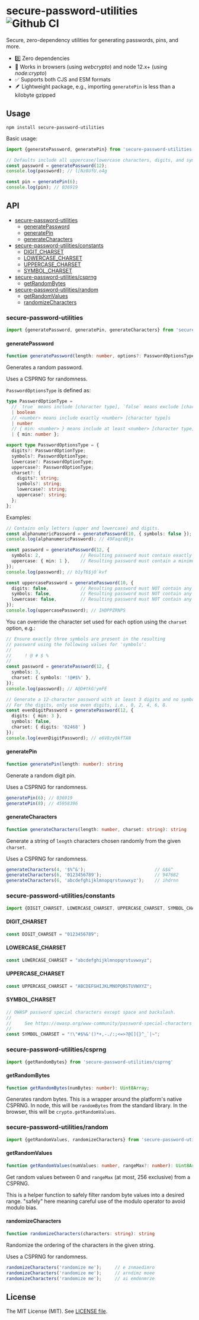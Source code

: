 # secure-password-utilities ![Github CI](https://github.com/benjreinhart/secure-password-utilities/workflows/Github%20CI/badge.svg)

Secure, zero-dependency utilities for generating passwords, pins, and more.

* 0️⃣ Zero dependencies
* 💯 Works in browsers (using _webcrypto_) and node 12.x+ (using _node:crypto_)
* ✅ Supports both CJS and ESM formats
* 🪶 Lightweight package, e.g., importing `generatePin` is less than a kilobyte gzipped

## Usage

```
npm install secure-password-utilities
```

Basic usage:

```ts
import {generatePassword, generatePin} from 'secure-password-utilities';

// Defaults include all uppercase/lowercase characters, digits, and symbols.
const password = generatePassword(12);
console.log(password); // l[Nz8UfU.o4g

const pin = generatePin(6);
console.log(pin); // 036919
```

## API

- [secure-password-utilities](#secure-password-utilities)
  - [generatePassword](#generatepassword)
  - [generatePin](#generatepin)
  - [generateCharacters](#generatecharacters)
- [secure-password-utilities/constants](#secure-password-utilitiesconstants)
  - [DIGIT_CHARSET](#digit_charset)
  - [LOWERCASE_CHARSET](#lowercase_charset)
  - [UPPERCASE_CHARSET](#uppercase_charset)
  - [SYMBOL_CHARSET](#symbol_charset)
- [secure-password-utilities/csprng](#secure-password-utilitiescsprng)
  - [getRandomBytes](#getrandombytes)
- [secure-password-utilities/random](#secure-password-utilitiesrandom)
  - [getRandomValues](#getrandomvalues)
  - [randomizeCharacters](#randomizecharacters)

### secure-password-utilities

```ts
import {generatePassword, generatePin, generateCharacters} from 'secure-password-utilities'
```

#### generatePassword

```ts
function generatePassword(length: number, options?: PasswordOptionsType): string
```

Generates a random password.

Uses a CSPRNG for randomness.

`PasswordOptionsType` is defined as:

```ts
type PasswordOptionType =
  // `true` means include [character type], `false` means exclude [character type]
  | boolean
  // <number> means include exactly <number> [character type]s
  | number
  // { min: <number> } means include at least <number> [character type]s
  | { min: number };

export type PasswordOptionsType = {
  digits?: PasswordOptionType;
  symbols?: PasswordOptionType;
  lowercase?: PasswordOptionType;
  uppercase?: PasswordOptionType;
  charset?: {
    digits?: string;
    symbols?: string;
    lowercase?: string;
    uppercase?: string;
  };
};
```

Examples:

```ts
// Contains only letters (upper and lowercase) and digits.
const alphanumericPassword = generatePassword(10, { symbols: false });
console.log(alphanumericPassword); // 49Faqzd8jx

const password = generatePassword(12, {
  symbols: 2,               // Resulting password must contain exactly two symbols.
  uppercase: { min: 1 },    // Resulting password must contain a minimum of 1 upperase character.
});
console.log(password); // b1yT6$jO`kvf

const uppercasePassword = generatePassword(10, {
  digits: false,            // Resulting password must NOT contain any digits.
  symbols: false,           // Resulting password must NOT contain any symbols.
  lowercase: false,         // Resulting password must NOT contain any lowercase characters.
});
console.log(uppercasePassword); // IHDPPZRNPS
```

You can override the character set used for each option using the `charset` option, e.g.:

```ts
// Ensure exactly three symbols are present in the resulting
// password using the following values for 'symbols':
//
//     ! @ # $ %
//
const password = generatePassword(12, {
  symbols: 3,
  charset: { symbols: '!@#$%' },
});
console.log(password); // A@D#tkG!ymFE

// Generate a 12-character password with at least 3 digits and no symbols.
// For the digits, only use even digits, i.e., 0, 2, 4, 6, 8.
const evenDigitPassword = generatePassword(12, {
  digits: { min: 3 },
  symbols: false,
  charset: { digits: '02468' }
});
console.log(evenDigitPassword); // e6V8zy0kfTAN
```

#### generatePin

```ts
function generatePin(length: number): string
```

Generate a random digit pin.

Uses a CSPRNG for randomness.

```ts
generatePin(6); // 036919
generatePin(8); // 45958396
```

#### generateCharacters

```ts
function generateCharacters(length: number, charset: string): string
```

Generate a string of `length` characters chosen randomly from the given `charset`.

Uses a CSPRNG for randomness.

```ts
generateCharacters(4, '$%^&');                          // &$&^
generateCharacters(6, '0123456789');                    // 947682
generateCharacters(6, 'abcdefghijklmnopqrstuvwxyz');    // ihdrnn
```

### secure-password-utilities/constants

```ts
import {DIGIT_CHARSET, LOWERCASE_CHARSET, UPPERCASE_CHARSET, SYMBOL_CHARSET} from 'secure-password-utilities/constants'
```

#### DIGIT_CHARSET

```ts
const DIGIT_CHARSET = "0123456789";
```

#### LOWERCASE_CHARSET

```ts
const LOWERCASE_CHARSET = "abcdefghijklmnopqrstuvwxyz";
```

#### UPPERCASE_CHARSET

```ts
const UPPERCASE_CHARSET = "ABCDEFGHIJKLMNOPQRSTUVWXYZ";
```

#### SYMBOL_CHARSET

```ts
// OWASP password special characters except space and backslash.
//
//     See https://owasp.org/www-community/password-special-characters
//
const SYMBOL_CHARSET = "!\"#$%&'()*+,-./:;<=>?@[]{}^_`|~";
```

### secure-password-utilities/csprng

```ts
import {getRandomBytes} from 'secure-password-utilities/csprng'
```

#### getRandomBytes

```ts
function getRandomBytes(numBytes: number): Uint8Array;
```

Generates random bytes. This is a wrapper around the platform's native CSPRNG. In node, this will be `randomBytes` from the standard library. In the browser, this will be `crypto.getRandomValues`.

### secure-password-utilities/random

```ts
import {getRandomValues, randomizeCharacters} from 'secure-password-utilities/random'
```

#### getRandomValues

```ts
function getRandomValues(numValues: number, rangeMax?: number): Uint8Array
```

Get random values between 0 and `rangeMax` (at most, 256 exclusive) from a CSPRNG.

This is a helper function to safely filter random byte values into a desired range. "safely" here meaning careful use of the modulo operator to avoid modulo bias.

#### randomizeCharacters

```ts
function randomizeCharacters(characters: string): string
```

Randomize the ordering of the characters in the given string.

Uses a CSPRNG for randomness.

```ts
randomizeCharacters('randomize me');     // e znmaedimro
randomizeCharacters('randomize me');     // arndimz moee
randomizeCharacters('randomize me');     // ai emdonmrze
```

## License

The MIT License (MIT). See [LICENSE file](LICENSE).
